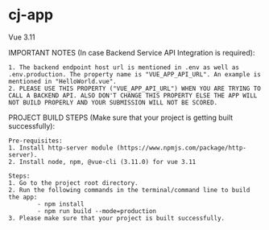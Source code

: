 # cj-app
Vue 3.11

IMPORTANT NOTES (In case Backend Service API Integration is required):

    1. The backend endpoint host url is mentioned in .env as well as .env.production. The property name is "VUE_APP_API_URL". An example is mentioned in "HelloWorld.vue".
    2. PLEASE USE THIS PROPERTY ("VUE_APP_API_URL") WHEN YOU ARE TRYING TO CALL A BACKEND API. ALSO DON'T CHANGE THIS PROPERTY ELSE THE APP WILL NOT BUILD PROPERLY AND YOUR SUBMISSION WILL NOT BE SCORED. 
    
PROJECT BUILD STEPS (Make sure that your project is getting built successfully):

    Pre-requisites:
    1. Install http-server module (https://www.npmjs.com/package/http-server).
    2. Install node, npm, @vue-cli (3.11.0) for vue 3.11

    Steps:
    1. Go to the project root directory.
    2. Run the following commands in the terminal/command line to build the app:
            - npm install
            - npm run build --mode=production
    3. Please make sure that your project is built successfully.
